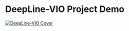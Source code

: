 # DeepLine-VIO Project Demo

[![DeepLine-VIO Cover](https://github.com/user-attachments/assets/75527318-96c9-4328-aa1e-09a973500a57)](https://youtu.be/uT43ljyZcC8)


